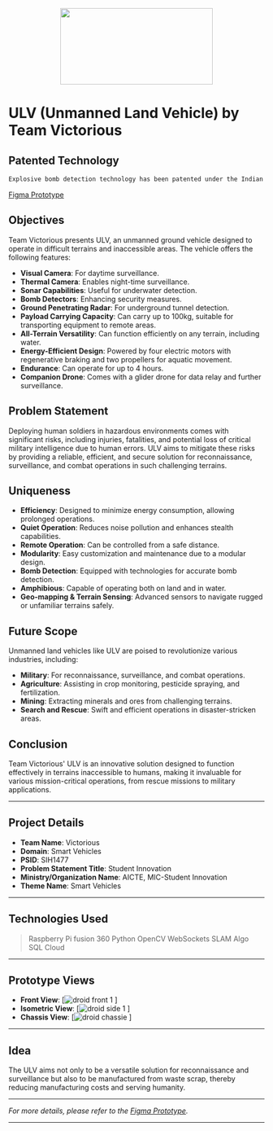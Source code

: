 <p align="center">
  <img width="300" height="150" src="https://github.com/Priyanshu6268/Victorious_SIH1477/assets/70855458/fad42305-0bb9-45bf-a655-ac73d32d47c8">
</p>



# ULV (Unmanned Land Vehicle) by Team Victorious

## Patented Technology

 ```sh
Explosive bomb detection technology has been patented under the Indian Patents with Patent Number: 202311014046.
 ```
[Figma Prototype](https://www.figma.com/proto/Zi8CwWsRUTb0GMTdV1GJxi/SIH-proj?type=design&node-id=30-15&t=aWxNqOoiwbfp2ce6-1&scaling=scale-down&page-id=0%3A1&starting-point-node-id=30%3A15&mode=design)

## Objectives
Team Victorious presents ULV, an unmanned ground vehicle designed to operate in difficult terrains and inaccessible areas. The vehicle offers the following features:

- **Visual Camera**: For daytime surveillance.
- **Thermal Camera**: Enables night-time surveillance.
- **Sonar Capabilities**: Useful for underwater detection.
- **Bomb Detectors**: Enhancing security measures.
- **Ground Penetrating Radar**: For underground tunnel detection.
- **Payload Carrying Capacity**: Can carry up to 100kg, suitable for transporting equipment to remote areas.
- **All-Terrain Versatility**: Can function efficiently on any terrain, including water.
- **Energy-Efficient Design**: Powered by four electric motors with regenerative braking and two propellers for aquatic movement.
- **Endurance**: Can operate for up to 4 hours.
- **Companion Drone**: Comes with a glider drone for data relay and further surveillance.

## Problem Statement
Deploying human soldiers in hazardous environments comes with significant risks, including injuries, fatalities, and potential loss of critical military intelligence due to human errors. ULV aims to mitigate these risks by providing a reliable, efficient, and secure solution for reconnaissance, surveillance, and combat operations in such challenging terrains.

## Uniqueness

- **Efficiency**: Designed to minimize energy consumption, allowing prolonged operations.
- **Quiet Operation**: Reduces noise pollution and enhances stealth capabilities.
- **Remote Operation**: Can be controlled from a safe distance.
- **Modularity**: Easy customization and maintenance due to a modular design.
- **Bomb Detection**: Equipped with technologies for accurate bomb detection.
- **Amphibious**: Capable of operating both on land and in water.
- **Geo-mapping & Terrain Sensing**: Advanced sensors to navigate rugged or unfamiliar terrains safely.

## Future Scope
Unmanned land vehicles like ULV are poised to revolutionize various industries, including:

- **Military**: For reconnaissance, surveillance, and combat operations.
- **Agriculture**: Assisting in crop monitoring, pesticide spraying, and fertilization.
- **Mining**: Extracting minerals and ores from challenging terrains.
- **Search and Rescue**: Swift and efficient operations in disaster-stricken areas.

## Conclusion
Team Victorious' ULV is an innovative solution designed to function effectively in terrains inaccessible to humans, making it invaluable for various mission-critical operations, from rescue missions to military applications.

---

## Project Details
- **Team Name**: Victorious
- **Domain**: Smart Vehicles
- **PSID**: SIH1477
- **Problem Statement Title**: Student Innovation
- **Ministry/Organization Name**: AICTE, MIC-Student Innovation
- **Theme Name**: Smart Vehicles

---

## Technologies Used

> Raspberry Pi
> fusion 360
> Python
> OpenCV
> WebSockets
> SLAM Algo
> SQL
> Cloud

---

## Prototype Views

- **Front View**: [![droid front 1](https://github.com/Priyanshu6268/Victorious_SIH1477/assets/70855458/ddc44cf6-10c8-4190-a8a9-45a8e07a2561)
]
- **Isometric View**: [![droid side 1](https://github.com/Priyanshu6268/Victorious_SIH1477/assets/70855458/dd56a328-1af8-4a86-8bda-c971f417569c)
]
- **Chassis View**: [![droid chassie](https://github.com/Priyanshu6268/Victorious_SIH1477/assets/70855458/4c7d8704-6b68-4c89-8acc-e4abe8f9d118)
]

---

## Idea
The ULV aims not only to be a versatile solution for reconnaissance and surveillance but also to be manufactured from waste scrap, thereby reducing manufacturing costs and serving humanity.


---

*For more details, please refer to the [Figma Prototype](https://www.figma.com/proto/Zi8CwWsRUTb0GMTdV1GJxi/SIH-proj?type=design&node-id=30-15&t=aWxNqOoiwbfp2ce6-1&scaling=scale-down&page-id=0%3A1&starting-point-node-id=30%3A15&mode=design).*

---
